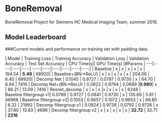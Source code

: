 # BoneRemoval
BoneRemoval Project for Siemens HC Medical Imaging Team, summer 2016.


## Model Leaderboard

###Current models and performance on training set *with* padding data.

| Model | Training Loss | Training Accuracy | Validation Loss | Validation Accuracy  | Test Set Accuracy | CPU Time(s)| GPU Time(s) |#Params
| ---|:---:|:---:|:---:| :---:|:---:|:---:|:---:|:---:|:---:|
|  Baseline              | x | x | x | x | x | 194.54 | **5.49** | 68920|
|  Baseline+(BN->ReLU)   | x | x | x | x | x | 204.06 | 6.40 | 68920|
| Decomp Net             | 0.1045 | 0.9727 | 0.0797 | 0.9730 | x | 64.70 | 6.94 | 7416 
| Decomp Net+(BN->ReLU)  | 0.0822 | 0.9794 | 0.0689 |**0.980**| x | 88.21 | 13.09 | 7416
| Resnet_decomp          | x | x | x |x | x | x | x | 6248
| Baseline filtergroup v1| 0.0789 | 0.9727 | 0.0841 | 0.9730 | x | 135.69 | 5.81 | 46968
| Baseline filtergroup v2| 0.1053 | 0.9657 | 0.1072 | 0.9653 | x | 66.80 | 6.32 | 21992
| Decomp filtergroup v1  | 0.0924 | 0.9738 | 0.0792 | 0.9726 | x | 37.80 | 13.83 | 4696
| Decomp filtergroup v2  | x | x | x | x | x | **32.72** | 32.71 | **2216**

